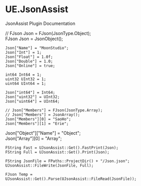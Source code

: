 # UE.JsonAssist
JsonAssist Plugin Documentation
  
  // FJson Json = FJson(JsonType.Object);  
	FJson Json = JsonObject();  
  
	Json["Name"] = "MoonStudio";  
	Json["Int"] = 1;  
	Json["Float"] = 1.0f;  
	Json["Double"] = 1.0;  
	Json["Online"] = true;  
  
	int64 Int64 = 1;  
	uint32 UInt32 = 1;  
	uint64 UInt64 = 1;  
  
	Json["int64"] = Int64;  
	Json["uint32"] = UInt32;  
	Json["uint64"] = UInt64;  
  
	// Json["Members"] = FJson(JsonType.Array);  
	// Json["Members"] = JsonArray();  
	Json["Members"][0] = "SaoHo";  
	Json["Members"][1] = "Erie";  
    
  Json["Object"]["Name"] = "Object";  
  Json["Array"][0] = "Array";  
  
	FString Fast = UJsonAssist::Get().FastPrint(Json);  
	FString Full = UJsonAssist::Get().Print(Json);  
  
	FString JsonFile = FPaths::ProjectDir() + "/Json.json";  
	UJsonAssist::FileWrite(JsonFile, Full);  
  
	FJson Temp = UJsonAssist::Get().Parse(UJsonAssist::FileRead(JsonFile));  
